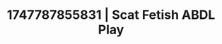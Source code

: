 ---
categories:
- Erotic vulnerability
- Nerdy seduction
- Kinky dreams
- Intimate moaning
- Virtual intimacy
image: /assets/images/1747787855831.jpg
layout: post
seo:
  description: Featured content with exclusive Scat Fetish, ABDL Play. HD images available.
  keywords: Scat Fetish, ABDL Play
  og_image: /assets/images/1747787855831.jpg
  schema_type: VisualArtwork
tags:
- '#1747787855831'
- Scat Fetish
- ABDL Play
title: 1747787855831 | Scat Fetish ABDL Play
---